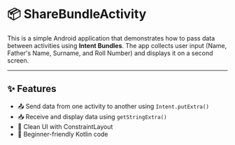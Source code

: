 # 📦 ShareBundleActivity

This is a simple Android application that demonstrates how to pass data between activities using **Intent Bundles**. The app collects user input (Name, Father's Name, Surname, and Roll Number) and displays it on a second screen.

---

## ✨ Features

- 📤 Send data from one activity to another using `Intent.putExtra()`
- 📥 Receive and display data using `getStringExtra()`
- 🧪 Clean UI with ConstraintLayout
- 📝 Beginner-friendly Kotlin code




